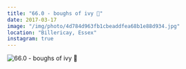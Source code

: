 ```yaml
---
title: "66.0 - boughs of ivy 🌿"
date: 2017-03-17
image: "/img/photo/4d784d963fb1cbeaddfea68b1e88d934.jpg"
location: "Billericay, Essex"
instagram: true
---
```


![66.0 - boughs of ivy 🌿](/img/photo/4d784d963fb1cbeaddfea68b1e88d934.jpg)
